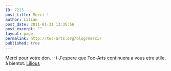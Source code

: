 ```yaml
---
ID: 7225
post_title: Merci !
author: Lilian
post_date: 2011-01-31 13:35:56
post_excerpt: ""
layout: page
permalink: http://toc-arts.org/blog/merci/
published: true
---
```

Merci pour votre don. :-) J'espere que Toc-Arts continuera a vous etre utile. à bientot. [Lilious][1]

 [1]: http://toc-arts.org/blog/a-propos/